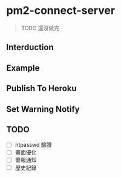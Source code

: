 # pm2-connect-server

> TODO 還沒做完

## Interduction


## Example


## Publish To Heroku


## Set Warning Notify

## TODO
- [ ] htpasswd 驗證
- [ ] 畫面優化
- [ ] 警報通知
- [ ] 歷史記錄
